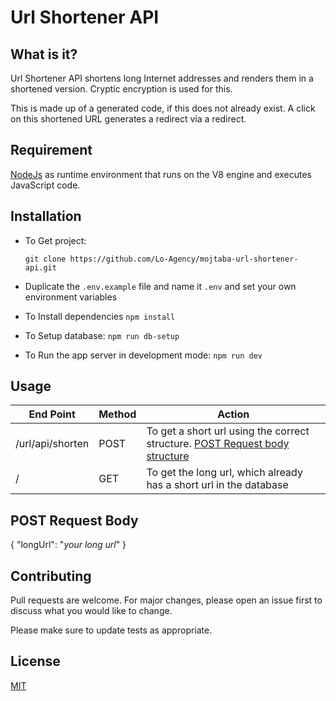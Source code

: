 # Url Shortener API

## What is it?
Url Shortener API shortens long Internet addresses and renders them in a shortened version. Cryptic encryption is used for this.

This is made up of a generated code, if this does not already exist. A click on this shortened URL generates a redirect via a redirect.


## Requirement

[NodeJs](https://nodejs.org/en/) as runtime environment that runs on the V8 engine and executes JavaScript code.



## Installation

- To Get project:

   ```git clone https://github.com/Lo-Agency/mojtaba-url-shortener-api.git```
- Duplicate the ```.env.example``` file and name it ```.env``` and set your own environment variables
- To Install dependencies 
```npm install```
- To Setup database: ```npm run db-setup```
- To Run the app server in development mode: ```npm run dev```



## Usage

| End Point  | Method | Action 
| ------------- | ------------- | ------------- |
| /url/api/shorten | POST |  To get a short url using the correct structure. [POST Request body structure](#post-request-body)
| / | GET | To get the long url, which already has a short url in the database 

## POST Request Body

{
    "longUrl": "*your long url*"
}
## Contributing
Pull requests are welcome. For major changes, please open an issue first to discuss what you would like to change.

Please make sure to update tests as appropriate.

## License
[MIT](https://choosealicense.com/licenses/mit/)